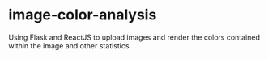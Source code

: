# image-color-analysis
Using Flask and ReactJS to upload images and render the colors contained within the image and other statistics
